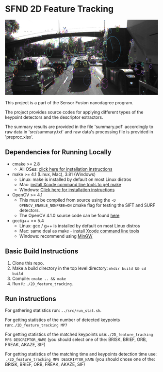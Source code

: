 # SFND 2D Feature Tracking

<img src="images/keypoints.png" width="820" height="248" />

This project is a part of the Sensor Fusion nanodagree program.

The project provides source codes for applying different types of the keypoint detectors and the descriptor extractors.

The summary results are provided in the file 'summary.pdf' accordingly to raw data in 'src/summary.txt' and raw data's processing file is provided in 'preproc.xlsx'.

## Dependencies for Running Locally
* cmake >= 2.8
  * All OSes: [click here for installation instructions](https://cmake.org/install/)
* make >= 4.1 (Linux, Mac), 3.81 (Windows)
  * Linux: make is installed by default on most Linux distros
  * Mac: [install Xcode command line tools to get make](https://developer.apple.com/xcode/features/)
  * Windows: [Click here for installation instructions](http://gnuwin32.sourceforge.net/packages/make.htm)
* OpenCV >= 4.1
  * This must be compiled from source using the `-D OPENCV_ENABLE_NONFREE=ON` cmake flag for testing the SIFT and SURF detectors.
  * The OpenCV 4.1.0 source code can be found [here](https://github.com/opencv/opencv/tree/4.1.0)
* gcc/g++ >= 5.4
  * Linux: gcc / g++ is installed by default on most Linux distros
  * Mac: same deal as make - [install Xcode command line tools](https://developer.apple.com/xcode/features/)
  * Windows: recommend using [MinGW](http://www.mingw.org/)

## Basic Build Instructions

1. Clone this repo.
2. Make a build directory in the top level directory: `mkdir build && cd build`
3. Compile: `cmake .. && make`
4. Run it: `./2D_feature_tracking`.

## Run instructions

For gathering statistics run: `../src/run_stat.sh`.

For getting statistics of the number of detected keypoints run:`./2D_feature_tracking MP7`

For getting statistics of the matched keypoints use:`./2D_feature_tracking MP8 DESCRIPTOR_NAME` (you should select one of the: BRISK, BRIEF, ORB, FREAK, AKAZE, SIF)

For getting statistics of the matching time and keypoints detection time use: `./2D_feature_tracking MP9 DESCRIPTOR_NAME` (you should chose one of the: BRISK, BRIEF, ORB, FREAK, AKAZE, SIF)
